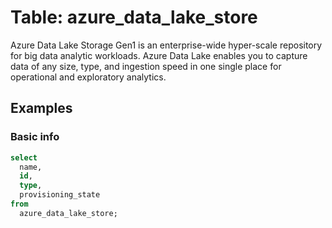 # Table: azure_data_lake_store

Azure Data Lake Storage Gen1 is an enterprise-wide hyper-scale repository for big data analytic workloads. Azure Data Lake enables you to capture data of any size, type, and ingestion speed in one single place for operational and exploratory analytics.

## Examples

### Basic info

```sql
select
  name,
  id,
  type,
  provisioning_state
from
  azure_data_lake_store;
```
